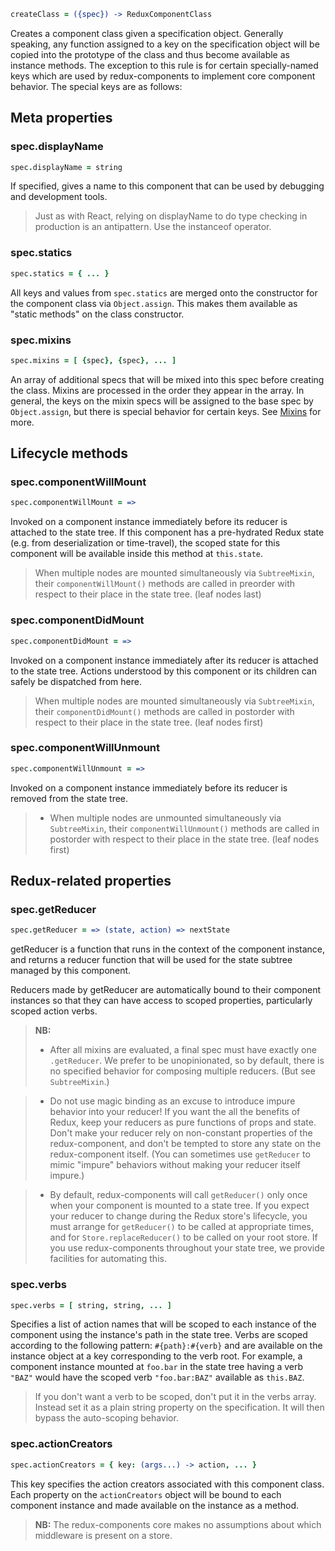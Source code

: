 ```coffeescript
createClass = ({spec}) -> ReduxComponentClass
```
Creates a component class given a specification object. Generally speaking, any function assigned to a key on the specification object will be copied into the prototype of the class and thus become available as instance methods. The exception to this rule is for certain specially-named keys which are used by redux-components to implement core component behavior. The special keys are as follows:

## Meta properties

### spec.displayName
```coffeescript
spec.displayName = string
```
If specified, gives a name to this component that can be used by debugging and development tools.

> Just as with React, relying on displayName to do type checking in production is an antipattern. Use the instanceof operator.

### spec.statics
```coffeescript
spec.statics = { ... }
```
All keys and values from ```spec.statics``` are merged onto the constructor for the component class via ```Object.assign```. This makes them available as "static methods" on the class constructor.

### spec.mixins
```coffeescript
spec.mixins = [ {spec}, {spec}, ... ]
```
An array of additional specs that will be mixed into this spec before creating the class. Mixins are processed in the order they appear in the array. In general, the keys on the mixin specs will be assigned to the base spec by ```Object.assign```, but there is special behavior for certain keys. See [Mixins](Mixins.md) for more.

## Lifecycle methods

### spec.componentWillMount
```coffeescript
spec.componentWillMount = =>
```
Invoked on a component instance immediately before its reducer is attached to the state tree. If this component has a pre-hydrated Redux state (e.g. from deserialization or time-travel), the scoped state for this component will be available inside this method at ```this.state```.
> When multiple nodes are mounted simultaneously via ```SubtreeMixin```, their ```componentWillMount()``` methods are called in preorder with respect to their place in the  state tree. (leaf nodes last)

### spec.componentDidMount
```coffeescript
spec.componentDidMount = =>
```
Invoked on a component instance immediately after its reducer is attached to the state tree. Actions understood by this component or its children can safely be dispatched from here.
> When multiple nodes are mounted simultaneously via ```SubtreeMixin```, their ```componentDidMount()``` methods are called in postorder with respect to their place in the  state tree. (leaf nodes first)

### spec.componentWillUnmount
```coffeescript
spec.componentWillUnmount = =>
```
Invoked on a component instance immediately before its reducer is removed from the state tree.
> * When multiple nodes are unmounted simultaneously via ```SubtreeMixin```, their ```componentWillUnmount()``` methods are called in postorder with respect to their place in the state tree. (leaf nodes first)

## Redux-related properties

### spec.getReducer
```coffeescript
spec.getReducer = => (state, action) => nextState
```
getReducer is a function that runs in the context of the component instance, and returns a reducer function that will be used for the state subtree managed by this component.

Reducers made by getReducer are automatically bound to their component instances so that they can have access to scoped properties, particularly scoped action verbs.

> **NB:**
> - After all mixins are evaluated, a final spec must have exactly one ```.getReducer```. We prefer to be unopinionated, so by default, there is no specified behavior for composing multiple reducers. (But see ```SubtreeMixin```.)

> - Do not use magic binding as an excuse to introduce impure behavior into your reducer! If you want the all the benefits of Redux, keep your reducers as pure functions of props and state. Don't make your reducer rely on non-constant properties of the redux-component, and don't be tempted to  store any state on the redux-component itself. (You can sometimes use ```getReducer``` to mimic "impure" behaviors without making your reducer itself impure.)

> - By default, redux-components will call ```getReducer()``` only once when your component is mounted to a state tree. If you expect your reducer to change during the Redux store's lifecycle, you must arrange for ```getReducer()``` to be called at appropriate times, and for ```Store.replaceReducer()``` to be called on your root store. If you use redux-components throughout your state tree, we provide facilities for automating this.

### spec.verbs
```coffeescript
spec.verbs = [ string, string, ... ]
```
Specifies a list of action names that will be scoped to each instance of the component using the instance's path in the state tree. Verbs are scoped according to the following pattern: ```#{path}:#{verb}``` and are available on the instance object at a key corresponding to the verb root. For example, a component instance mounted at ```foo.bar``` in the state tree having a verb ```"BAZ"``` would have the scoped verb ```"foo.bar:BAZ"``` available as ```this.BAZ```.

> If you don't want a verb to be scoped, don't put it in the verbs array. Instead set it as a plain string property on the specification. It will then bypass the auto-scoping behavior.

### spec.actionCreators
```coffeescript
spec.actionCreators = { key: (args...) -> action, ... }
```
This key specifies the action creators associated with this component class. Each property on the ```actionCreators``` object will be bound to each component instance and made available on the instance as a method.
> **NB:** The redux-components core makes no assumptions about which middleware is present on a store.
